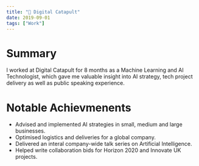 ```yaml
---
title: "💼 Digital Catapult"
date: 2019-09-01
tags: ["Work"]
---
```

# Summary
I worked at Digital Catapult for 8 months as a Machine Learning and AI Technologist, which gave me valuable insight into AI strategy, tech project delivery as well as public speaking experience.

# Notable Achievmenents
* Advised and implemented AI strategies in small, medium and large businesses.
* Optimised logistics and deliveries for a global company.
* Delivered an interal company-wide talk series on Artificial Intelligence.
* Helped write collaboration bids for Horizon 2020 and Innovate UK projects.